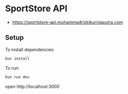 # SportStore API

- https://sportstore-api.muhammadrizkikurniaputra.com

## Setup

To install dependencies:

```sh
bun install
```

To run:

```sh
bun run dev
```

open http://localhost:3000
